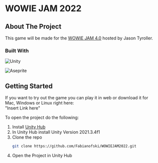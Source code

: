 # WOWIE JAM 2022
 
<!-- ABOUT THE PROJECT -->
## About The Project

This game will be made for the [WOWIE JAM 4.0](https://itch.io/jam/wowie-jam-4) hosted by Jason Tyroller. 

### Built With

![Unity](https://img.shields.io/badge/unity-%23000000.svg?style=for-the-badge&logo=unity&logoColor=white)<br/>

![Aseprite](https://img.shields.io/badge/Aseprite-FFFFFF?style=for-the-badge&logo=Aseprite&logoColor=#7D929E)

<!-- GETTING STARTED -->
## Getting Started

If you want to try out the game you can play it in web or download it for Mac, Windows or Linux right here:<br/>
"Insert Link here"

To open the project do the following:
1. Install [Unity Hub](https://unity.com/download)
2. In Unity Hub install Unity Version 2021.3.4f1
3. Clone the repo
   ```sh
   git clone https://github.com/Fabianofski/WOWIEJAM2022.git
   ```
4. Open the Project in Unity Hub
